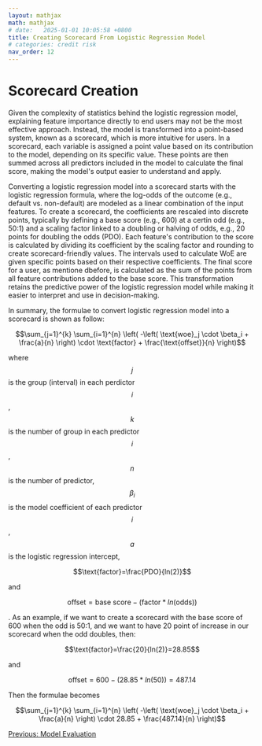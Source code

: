 ```yaml
---
layout: mathjax
math: mathjax
# date:   2025-01-01 10:05:58 +0800
title: Creating Scorecard From Logistic Regression Model
# categories: credit risk
nav_order: 12
---
```


# Scorecard Creation
Given the complexity of statistics behind the logistic regression model, explaining feature importance directly to end users may not be the most effective approach. Instead, the model is transformed into a point-based system, known as a scorecard, which is more intuitive for users. In a scorecard, each variable is assigned a point value based on its contribution to the model, depending on its specific value. These points are then summed across all predictors included in the model to calculate the final score, making the model's output easier to understand and apply.

Converting a logistic regression model into a scorecard starts with the logistic regression formula, where the log-odds of the outcome (e.g., default vs. non-default) are modeled as a linear combination of the input features. To create a scorecard, the coefficients are rescaled into discrete points, typically by defining a base score (e.g., 600) at a certin odd (e.g., 50:1) and a scaling factor linked to a doubling or halving of odds, e.g., 20 points for doubling the odds (PDO). Each feature's contribution to the score is calculated by dividing its coefficient by the scaling factor and rounding to create scorecard-friendly values. The intervals used to calculate WoE are given specific points based on their respective coefficients. The final score for a user, as mentione dbefore, is calculated as the sum of the points from all feature contributions added to the base score. This transformation retains the predictive power of the logistic regression model while making it easier to interpret and use in decision-making.

In summary, the formulae to convert logistic regression model into a scorecard is shown as follow:

$$\sum_{j=1}^{k} \sum_{i=1}^{n} \left( -\left( \text{woe}_j \cdot \beta_i + \frac{a}{n} \right) \cdot \text{factor} + \frac{\text{offset}}{n} \right)$$

where $$j$$ is the group (interval) in each perdictor $$i$$, $$k$$ is the number of group in each predictor $$i$$, $$n$$ is the number of predictor, $$\beta_i$$ is the model coefficient of each predictor $$i$$, $$a$$ is the logistic regression intercept, 

$$\text{factor}=\frac{PDO}{ln(2)}$$ 

and 

$$\text{offset}=\text{base score}-(\text{factor}*ln(\text{odds}))$$

.  As an example, if we want to create a scorecard with the base score of 600 when the odd is 50:1, and we want to have 20 point of increase in our scorecard when the odd doubles, then:

$$\text{factor}=\frac{20}{ln(2)}=28.85$$

and

$$\text{offset}=600-(28.85*ln(50))=487.14$$

Then the formulae becomes

$$\sum_{j=1}^{k} \sum_{i=1}^{n} \left( -\left( \text{woe}_j \cdot \beta_i + \frac{a}{n} \right) \cdot 28.85 + \frac{487.14}{n} \right)$$

[Previous: Model Evaluation](./model-evaluation.md)